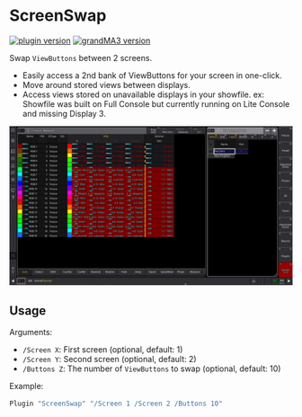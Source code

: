 # ScreenSwap

[![plugin version](https://img.shields.io/badge/dynamic/xml?url=https%3A%2F%2Fgitlab.com%2Fpatopest%2Fgrandma3-plugins%2F-%2Fraw%2Fmaster%2FScreenSwap%2FScreenSwap.xml%3Fref_type%3Dheads&query=%2FGMA3%2FUserPlugin%2F%40Version&prefix=v&label=Plugin)](https://gitlab.com/patopest/grandma3-plugins/-/packages)
[![grandMA3 version](https://img.shields.io/badge/dynamic/xml?url=https%3A%2F%2Fgitlab.com%2Fpatopest%2Fgrandma3-plugins%2F-%2Fraw%2Fmaster%2FScreenSwap%2FScreenSwap.xml%3Fref_type%3Dheads&query=%2FGMA3%2F%40DataVersion&prefix=v&label=grandMA3)](https://www.malighting.com/grandma3/)


Swap `ViewButtons` between 2 screens.

- Easily access a 2nd bank of ViewButtons for your screen in one-click.
- Move around stored views between displays.
- Access views stored on unavailable displays in your showfile. ex: Showfile was built on Full Console but currently running on Lite Console and missing Display 3.


![ScreenSwap Demo Video](../assets/ScreenSwap_demo.gif "ScreenSwap Demo")


## Usage

Arguments:

- `/Screen X`: First screen (optional, default: 1)
- `/Screen Y`: Second screen (optional, default: 2)
- `/Buttons Z`: The number of `ViewButtons` to swap (optional, default: 10)

Example:

```lua
Plugin "ScreenSwap" "/Screen 1 /Screen 2 /Buttons 10"
```

